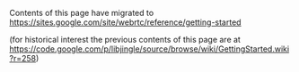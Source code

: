 Contents of this page have migrated to https://sites.google.com/site/webrtc/reference/getting-started

(for historical interest the previous contents of this page are at https://code.google.com/p/libjingle/source/browse/wiki/GettingStarted.wiki?r=258)